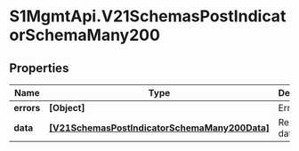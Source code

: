 # S1MgmtApi.V21SchemasPostIndicatorSchemaMany200

## Properties
Name | Type | Description | Notes
------------ | ------------- | ------------- | -------------
**errors** | **[Object]** | Errors | [optional] 
**data** | [**[V21SchemasPostIndicatorSchemaMany200Data]**](V21SchemasPostIndicatorSchemaMany200Data.md) | Response data | [optional] 



